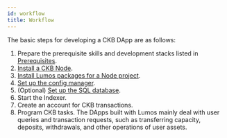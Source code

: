 ```yaml
---
id: workflow
title: Workflow
---
```

The basic steps for developing a CKB DApp are as follows:

1. Prepare the prerequisite skills and development stacks listed in [Prerequisites](../quickstart/prerequisites).
2. [Install a CKB Node](../tutorials/installckb). 
4. [Install Lumos packages for a Node project](../tutorials/installlumos).
5. [Set up the config manager](../tutorials/config).
6. (Optional) [Set up the SQL database](../tutorials/database).
7. Start the Indexer.
8. Create an account for CKB transactions.
9. Program CKB tasks. The DApps built with Lumos mainly deal with user queries and transaction requests, such as transferring capacity, deposits, withdrawals, and other operations of user assets.


